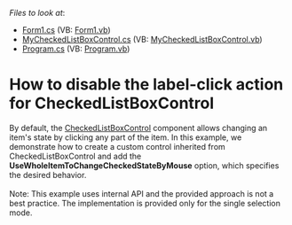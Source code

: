 <!-- default file list -->
*Files to look at*:

* [Form1.cs](./CS/Q144679/Form1.cs) (VB: [Form1.vb](./VB/Q144679/Form1.vb))
* [MyCheckedListBoxControl.cs](./CS/Q144679/MyCheckedListBoxControl.cs) (VB: [MyCheckedListBoxControl.vb](./VB/Q144679/MyCheckedListBoxControl.vb))
* [Program.cs](./CS/Q144679/Program.cs) (VB: [Program.vb](./VB/Q144679/Program.vb))
<!-- default file list end -->
# How to disable the label-click action for CheckedListBoxControl


By default, the <a href="https://documentation.devexpress.com/#windowsforms/clsDevExpressXtraEditorsCheckedListBoxControltopic">CheckedListBoxControl</a> component allows changing an item's state by clicking any part of the item. In this example, we demonstrate how to create a custom control inherited from CheckedListBoxControl and add the <strong>UseWholeItemToChangeCheckedStateByMouse</strong> option, which specifies the desired behavior.<br /><br />Note: This example uses internal API and the provided approach is not a best practice. The implementation is provided only for the single selection mode.

<br/>


